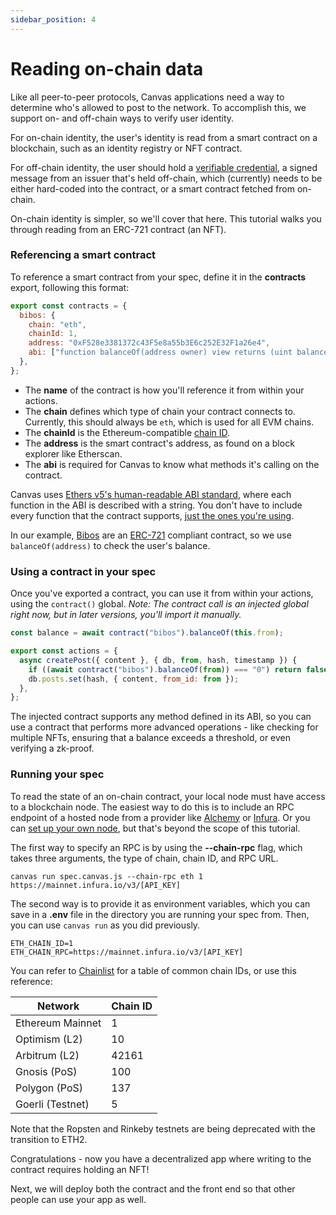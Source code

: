 ```yaml
---
sidebar_position: 4
---
```


# Reading on-chain data

Like all peer-to-peer protocols, Canvas applications need a way to
determine who's allowed to post to the network. To accomplish this, we
support on- and off-chain ways to verify user identity.

For on-chain identity, the user's identity is read from a smart
contract on a blockchain, such as an identity registry or NFT
contract.

For off-chain identity, the user should hold a [verifiable
credential](https://www.w3.org/TR/vc-data-model/), a signed message
from an issuer that's held off-chain, which (currently) needs to be
either hard-coded into the contract, or a smart contract fetched
from on-chain.

On-chain identity is simpler, so we'll cover that here. This tutorial
walks you through reading from an ERC-721 contract (an NFT).

### Referencing a smart contract

To reference a smart contract from your spec, define it in the **contracts** export, following this format:

```js
export const contracts = {
  bibos: {
    chain: "eth",
    chainId: 1,
    address: "0xF528e3381372c43F5e8a55b3E6c252E32F1a26e4",
    abi: ["function balanceOf(address owner) view returns (uint balance)"],
  },
};
```

- The **name** of the contract is how you'll reference it from within your actions.
- The **chain** defines which type of chain your contract connects to. Currently, this should always be `eth`, which is used for all EVM chains.
- The **chainId** is the Ethereum-compatible [chain ID](https://chainlist.org/).
- The **address** is the smart contract's address, as found on a block explorer like Etherscan.
- The **abi** is required for Canvas to know what methods it's calling on the contract.

Canvas uses [Ethers v5's human-readable ABI standard](https://docs.ethers.io/v5/api/utils/abi/interface/), where each function in the ABI is described with a string. You don't have to include every function that the contract supports, [just the ones you're using](https://blog.ricmoo.com/human-readable-contract-abis-in-ethers-js-141902f4d917).

In our example, [Bibos](https://bibos.xyz/) are an [ERC-721](https://eips.ethereum.org/EIPS/eip-721) compliant contract, so we use `balanceOf(address)` to check the user's balance.

### Using a contract in your spec

Once you've exported a contract, you can use it from within your actions, using the `contract()` global. _Note: The contract call is an injected global right now, but in later versions, you'll import it manually._

```js
const balance = await contract("bibos").balanceOf(this.from);
```

```js
export const actions = {
  async createPost({ content }, { db, from, hash, timestamp }) {
    if ((await contract("bibos").balanceOf(from)) === "0") return false;
    db.posts.set(hash, { content, from_id: from });
  },
};
```

The injected contract supports any method defined in its ABI, so you can use a contract that performs more advanced operations - like checking for multiple NFTs, ensuring that a balance exceeds a threshold, or even verifying a zk-proof.

### Running your spec

To read the state of an on-chain contract, your local node must have access to a blockchain node. The easiest way to do this is to include an RPC endpoint of a hosted node from a provider like [Alchemy](https://www.alchemy.com/) or [Infura](https://infura.io/). Or you can [set up your own node](https://ethereum.org/en/developers/docs/nodes-and-clients/run-a-node/), but that's beyond the scope of this tutorial.

The first way to specify an RPC is by using the **--chain-rpc** flag, which takes three arguments, the type of chain, chain ID, and RPC URL.

```
canvas run spec.canvas.js --chain-rpc eth 1 https://mainnet.infura.io/v3/[API_KEY]
```

The second way is to provide it as environment variables, which you can save in a **.env** file in the directory you are running your spec from. Then, you can use `canvas run` as you did previously.

```
ETH_CHAIN_ID=1
ETH_CHAIN_RPC=https://mainnet.infura.io/v3/[API_KEY]
```

You can refer to [Chainlist](https://chainlist.org/) for a table of common chain IDs, or use this reference:

| Network          | Chain ID |
| ---------------- | -------- |
| Ethereum Mainnet | 1        |
| Optimism (L2)    | 10       |
| Arbitrum (L2)    | 42161    |
| Gnosis (PoS)     | 100      |
| Polygon (PoS)    | 137      |
| Goerli (Testnet) | 5        |

Note that the Ropsten and Rinkeby testnets are being deprecated with the transition to ETH2.

Congratulations - now you have a decentralized app where writing to the contract requires holding an NFT!

Next, we will deploy both the contract and the front end so that other people can use your app as well.
